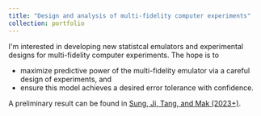 ```yaml
---
title: "Design and analysis of multi-fidelity computer experiments"
collection: portfolio
---
```


I'm interested in developing new statistcal emulators and experimental designs for multi-fidelity computer experiments. The hope is to
* maximize predictive power of the multi-fidelity emulator via a careful design of experiments, and 
* ensure this model achieves a desired error tolerance with confidence. 

A preliminary result can be found in [Sung, Ji, Tang, and Mak (2023+)](https://arxiv.org/abs/2211.00268).